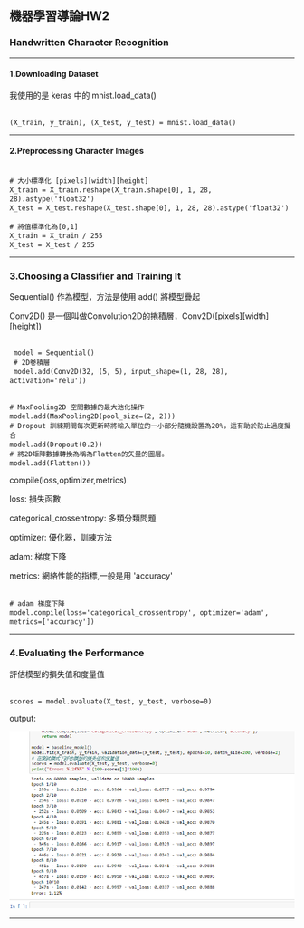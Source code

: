 ## 機器學習導論HW2
### Handwritten Character Recognition 

----------------------
#### 1.Downloading Dataset

我使用的是 keras 中的 mnist.load_data()

<pre><code>
(X_train, y_train), (X_test, y_test) = mnist.load_data()
</code></pre>
----------------------
#### 2.Preprocessing Character Images
<pre><code>
# 大小標準化 [pixels][width][height]
X_train = X_train.reshape(X_train.shape[0], 1, 28, 28).astype('float32')
X_test = X_test.reshape(X_test.shape[0], 1, 28, 28).astype('float32')

# 將值標準化為[0,1]
X_train = X_train / 255
X_test = X_test / 255
</code></pre>
----------------------
### 3.Choosing a Classifier and Training It
Sequential() 作為模型，方法是使用 add() 將模型疊起

Conv2D() 是一個叫做Convolution2D的捲積層，Conv2D([pixels][width][height])
<pre><code>
 model = Sequential()
 # 2D卷積層
 model.add(Conv2D(32, (5, 5), input_shape=(1, 28, 28), activation='relu'))
</code></pre>

<pre><code>
# MaxPooling2D 空間數據的最大池化操作
model.add(MaxPooling2D(pool_size=(2, 2)))
# Dropout 訓練期間每次更新時將輸入單位的一小部分隨機設置為20%，這有助於防止過度擬合
model.add(Dropout(0.2))
# 將2D矩陣數據轉換為稱為Flatten的矢量的圖層。
model.add(Flatten())
</code></pre>

compile(loss,optimizer,metrics)

loss: 損失函數

categorical_crossentropy: 多類分類問題

optimizer: 優化器，訓練方法

adam: 梯度下降

metrics: 網絡性能的指標,一般是用 'accuracy'

<pre><code>
# adam 梯度下降
model.compile(loss='categorical_crossentropy', optimizer='adam', metrics=['accuracy'])
</code></pre>
----------------------
### 4.Evaluating the Performance 

評估模型的損失值和度量值
<pre><code>
scores = model.evaluate(X_test, y_test, verbose=0)
</code></pre>

output:

![image](https://github.com/gumball0629/ML2018_Assignment2_410321156/blob/master/output.PNG)

----------------------

